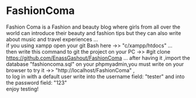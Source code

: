 # FashionComa
Fashion Coma is a Fashion and beauty blog where girls from all over the world can introduce their beauty and fashion tips but they can also write about music and travel experiences  ...  
if you using xampp open your git Bash here ->> "c/xampp/htdocs"   ...  
then write this command to git the project on your PC ->> #git clone https://github.com/EnassGashout/FashionComa    ... 
after having it ,import the database "fashioncoma.sql" on your phpmyadmin,you must write on your browser to try it ->> "http://localhost/FashionComa"   ,  
to log in with a default user write into the username field: "tester" and into the password field: "123"   
enjoy testing!
